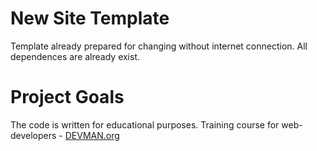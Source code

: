 # New Site Template

Template already prepared for changing without internet connection. All dependences are already exist.

# Project Goals

The code is written for educational purposes. Training course for web-developers - [DEVMAN.org](https://devman.org)
